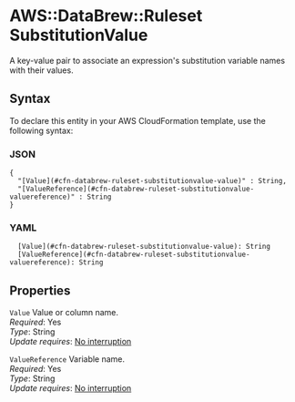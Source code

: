 # AWS::DataBrew::Ruleset SubstitutionValue<a name="aws-properties-databrew-ruleset-substitutionvalue"></a>

A key\-value pair to associate an expression's substitution variable names with their values\.

## Syntax<a name="aws-properties-databrew-ruleset-substitutionvalue-syntax"></a>

To declare this entity in your AWS CloudFormation template, use the following syntax:

### JSON<a name="aws-properties-databrew-ruleset-substitutionvalue-syntax.json"></a>

```
{
  "[Value](#cfn-databrew-ruleset-substitutionvalue-value)" : String,
  "[ValueReference](#cfn-databrew-ruleset-substitutionvalue-valuereference)" : String
}
```

### YAML<a name="aws-properties-databrew-ruleset-substitutionvalue-syntax.yaml"></a>

```
  [Value](#cfn-databrew-ruleset-substitutionvalue-value): String
  [ValueReference](#cfn-databrew-ruleset-substitutionvalue-valuereference): String
```

## Properties<a name="aws-properties-databrew-ruleset-substitutionvalue-properties"></a>

`Value`  <a name="cfn-databrew-ruleset-substitutionvalue-value"></a>
Value or column name\.  
*Required*: Yes  
*Type*: String  
*Update requires*: [No interruption](https://docs.aws.amazon.com/AWSCloudFormation/latest/UserGuide/using-cfn-updating-stacks-update-behaviors.html#update-no-interrupt)

`ValueReference`  <a name="cfn-databrew-ruleset-substitutionvalue-valuereference"></a>
Variable name\.  
*Required*: Yes  
*Type*: String  
*Update requires*: [No interruption](https://docs.aws.amazon.com/AWSCloudFormation/latest/UserGuide/using-cfn-updating-stacks-update-behaviors.html#update-no-interrupt)